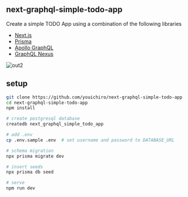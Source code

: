 ## next-graphql-simple-todo-app

Create a simple TODO App using a combination of the following libraries
- [Next.js](https://nextjs.org/)
- [Prisma](https://www.prisma.io/)
- [Apollo GraphQL](https://www.apollographql.com/)
- [GraphQL Nexus](https://nexusjs.org/)

![out2](https://user-images.githubusercontent.com/20487308/144064779-c5b69158-b150-44e2-8c9a-9cc701ec0608.gif)

## setup

```sh
git clone https://github.com/youichiro/next-graphql-simple-todo-app
cd next-graphql-simple-todo-app
npm install

# create postgresql database
createdb next_graphql_simple_todo_app

# add .env
cp .env.sample .env  # set username and password to DATABASE_URL

# schema migration
npx prisma migrate dev

# insert seeds
npx prisma db seed

# serve
npm run dev
```

